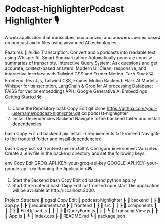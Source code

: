 # Podcast-highlighterPodcast Highlighter 🎙️
A web application that transcribes, summarizes, and answers queries based on podcast audio files using advanced AI technologies.

Features 🚀
Audio Transcription: Convert audio podcasts into readable text using Whisper AI.
Smart Summarization: Automatically generate concise summaries of transcripts.
Interactive Query System: Ask questions and get accurate, context-based answers.
Modern UI: Clean, responsive, and interactive interface with Tailwind CSS and Framer Motion.
Tech Stack 💻
Frontend: React.js, Tailwind CSS, Framer Motion
Backend: Flask
AI Models: Whisper for transcription, LangChain & Groq for AI processing
Database: FAISS for vector embeddings
APIs: Google Generative AI Embeddings
Getting Started 🛠️
1. Clone the Repository
bash
Copy
Edit
git clone https://github.com/your-username/podcast-highlighter.git
cd podcast-highlighter
2. Install Dependencies
Backend
Navigate to the backend folder and install dependencies:

bash
Copy
Edit
cd backend
pip install -r requirements.txt
Frontend
Navigate to the frontend folder and install dependencies:

bash
Copy
Edit
cd frontend
npm install
3. Configure Environment Variables
Create a .env file in the backend directory and set the following keys:

env
Copy
Edit
GROQ_API_KEY=your-groq-api-key
GOOGLE_API_KEY=your-google-api-key
Running the Application 🎮
1. Start the Backend
bash
Copy
Edit
cd backend
python app.py
2. Start the Frontend
bash
Copy
Edit
cd frontend
npm start
The application will be available at http://localhost:3000.

Project Structure 📂
pgsql
Copy
Edit
📂 podcast-highlighter
 ┣ 📂 backend
 ┃ ┣ 📜 app.py
 ┃ ┣ 📜 requirements.txt
 ┣ 📂 frontend
 ┃ ┣ 📂 src
 ┃ ┃ ┣ 📂 components
 ┃ ┃ ┃ ┣ 📜 FileUpload.js
 ┃ ┃ ┃ ┣ 📜 QueryForm.js
 ┃ ┃ ┃ ┗ 📜 TranscriptView.js
 ┃ ┣ 📜 App.js
 ┃ ┗ 📜 index.css
 ┣ 📜 README.md
 ┗ 📜 package.json